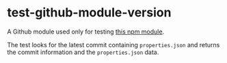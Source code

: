 # test-github-module-version

A Github module used only for testing [this npm module](https://www.npmjs.org/package/github-module-version).

The test looks for the latest commit containing `properties.json` and returns
the commit information and the `properties.json` data.
